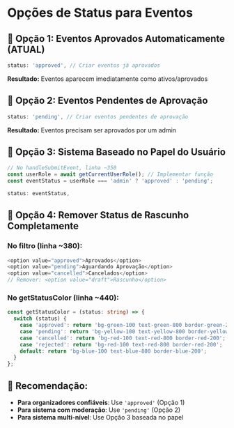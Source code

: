 # Opções de Status para Eventos

## 🎯 **Opção 1: Eventos Aprovados Automaticamente (ATUAL)**
```typescript
status: 'approved', // Criar eventos já aprovados
```
**Resultado:** Eventos aparecem imediatamente como ativos/aprovados

## 🎯 **Opção 2: Eventos Pendentes de Aprovação**
```typescript
status: 'pending', // Criar eventos pendentes de aprovação
```
**Resultado:** Eventos precisam ser aprovados por um admin

## 🎯 **Opção 3: Sistema Baseado no Papel do Usuário**
```typescript
// No handleSubmitEvent, linha ~350
const userRole = await getCurrentUserRole(); // Implementar função
const eventStatus = userRole === 'admin' ? 'approved' : 'pending';

status: eventStatus,
```

## 🎯 **Opção 4: Remover Status de Rascunho Completamente**

### No filtro (linha ~380):
```typescript
<option value="approved">Aprovados</option>
<option value="pending">Aguardando Aprovação</option>
<option value="cancelled">Cancelados</option>
// Remover: <option value="draft">Rascunho</option>
```

### No getStatusColor (linha ~440):
```typescript
const getStatusColor = (status: string) => {
  switch (status) {
    case 'approved': return 'bg-green-100 text-green-800 border-green-200';
    case 'pending': return 'bg-yellow-100 text-yellow-800 border-yellow-200';
    case 'cancelled': return 'bg-red-100 text-red-800 border-red-200';
    case 'rejected': return 'bg-red-100 text-red-800 border-red-200';
    default: return 'bg-blue-100 text-blue-800 border-blue-200';
  }
};
```

## 📝 **Recomendação:**
- **Para organizadores confiáveis**: Use `'approved'` (Opção 1)
- **Para sistema com moderação**: Use `'pending'` (Opção 2)
- **Para sistema multi-nível**: Use Opção 3 baseada no papel